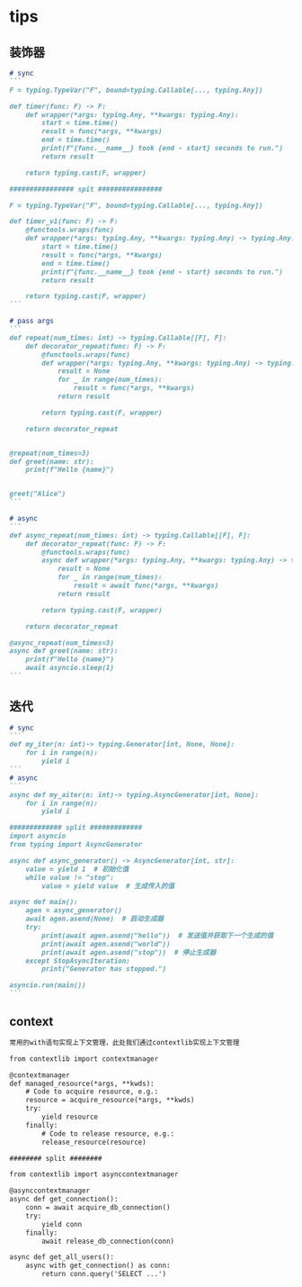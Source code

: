 # tips

## 装饰器
````markdown
# sync
```
F = typing.TypeVar("F", bound=typing.Callable[..., typing.Any])

def timer(func: F) -> F:
    def wrapper(*args: typing.Any, **kwargs: typing.Any):
        start = time.time()
        result = func(*args, **kwargs)
        end = time.time()
        print(f"{func.__name__} took {end - start} seconds to run.")
        return result

    return typing.cast(F, wrapper)

################ spit ################

F = typing.TypeVar("F", bound=typing.Callable[..., typing.Any])

def timer_v1(func: F) -> F:
    @functools.wraps(func)
    def wrapper(*args: typing.Any, **kwargs: typing.Any) -> typing.Any:
        start = time.time()
        result = func(*args, **kwargs)
        end = time.time()
        print(f"{func.__name__} took {end - start} seconds to run.")
        return result

    return typing.cast(F, wrapper)
```

# pass args
```
def repeat(num_times: int) -> typing.Callable[[F], F]:
    def decorator_repeat(func: F) -> F:
        @functools.wraps(func)
        def wrapper(*args: typing.Any, **kwargs: typing.Any) -> typing.Any:
            result = None
            for _ in range(num_times):
                result = func(*args, **kwargs)
            return result

        return typing.cast(F, wrapper)

    return decorator_repeat


@repeat(num_times=3)
def greet(name: str):
    print(f"Hello {name}")


greet("Alice")
```

# async
```
def async_repeat(num_times: int) -> typing.Callable[[F], F]:
    def decorator_repeat(func: F) -> F:
        @functools.wraps(func)
        async def wrapper(*args: typing.Any, **kwargs: typing.Any) -> typing.Any:
            result = None
            for _ in range(num_times):
                result = await func(*args, **kwargs)
            return result

        return typing.cast(F, wrapper)

    return decorator_repeat

@async_repeat(num_times=3)
async def greet(name: str):
    print(f"Hello {name}")
    await asyncio.sleep(1)
```
````

## 迭代
````markdown
# sync
```
def my_iter(n: int)-> typing.Generator[int, None, None]:
    for i in range(n):
        yield i
```
# async
```
async def my_aiter(n: int)-> typing.AsyncGenerator[int, None]:
    for i in range(n):
        yield i

############# split #############
import asyncio
from typing import AsyncGenerator

async def async_generator() -> AsyncGenerator[int, str]:
    value = yield 1  # 初始化值
    while value != "stop":
        value = yield value  # 生成传入的值

async def main():
    agen = async_generator()
    await agen.asend(None)  # 启动生成器
    try:
        print(await agen.asend("hello"))  # 发送值并获取下一个生成的值
        print(await agen.asend("world"))
        print(await agen.asend("stop"))  # 停止生成器
    except StopAsyncIteration:
        print("Generator has stopped.")

asyncio.run(main())
```
````

## context
````markdown
常用的with语句实现上下文管理，此处我们通过contextlib实现上下文管理

from contextlib import contextmanager

@contextmanager
def managed_resource(*args, **kwds):
    # Code to acquire resource, e.g.:
    resource = acquire_resource(*args, **kwds)
    try:
        yield resource
    finally:
        # Code to release resource, e.g.:
        release_resource(resource)

######## split ########

from contextlib import asynccontextmanager

@asynccontextmanager
async def get_connection():
    conn = await acquire_db_connection()
    try:
        yield conn
    finally:
        await release_db_connection(conn)

async def get_all_users():
    async with get_connection() as conn:
        return conn.query('SELECT ...')
````